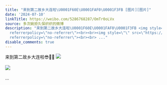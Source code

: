 ```yaml
---
title: "来到第二故乡大连啦\U0001F60E\U0001FAF0\U0001F3FB [图片][图片]"
date: '2024-07-10'
linkTitle: https://weibo.com/5286768287/OmTr0oLVx
source: 多次婉拒久保织织的微博
description: "来到第二故乡大连啦\U0001F60E\U0001FAF0\U0001F3FB <img style=\"\" src=\"https://tvax1.sinaimg.cn/large/005LMJWfly1hritnfranaj31hc0u0wid.jpg\"
  referrerpolicy=\"no-referrer\"><br><br><img style=\"\" src=\"https://tvax3.sinaimg.cn/large/005LMJWfly1hritngd0wij31hc0u0te6.jpg\"
  referrerpolicy=\"no-referrer\"><br><br> ..."
disable_comments: true
---
```

来到第二故乡大连啦😎🫰🏻 <img style="" src="https://tvax1.sinaimg.cn/large/005LMJWfly1hritnfranaj31hc0u0wid.jpg" referrerpolicy="no-referrer"><br><br><img style="" src="https://tvax3.sinaimg.cn/large/005LMJWfly1hritngd0wij31hc0u0te6.jpg" referrerpolicy="no-referrer"><br><br> ...